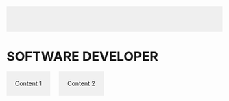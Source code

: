 <div style="display: flex; height: 60px; background: #efefef;"></div>
<h1 style="text-transform: uppercase; font-size: 30px; line-height: 1;">Software Developer</h1>
<div style="display: flex; flex-wrap: wrap; gap: 20px;">
  <div style="background-color: #f0f0f0; padding: 20px;">Content 1</div>
  <div style="background-color: #f0f0f0; padding: 20px;">Content 2</div>
</div>

